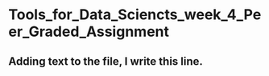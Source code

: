 # Tools_for_Data_Sciencts_week_4_Peer_Graded_Assignment
## Adding text to the file, I write this line. 
